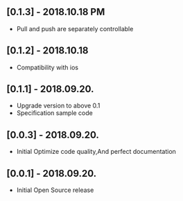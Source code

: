 ## [0.1.3] - 2018.10.18 PM

* Pull and push are separately controllable

## [0.1.2] - 2018.10.18

* Compatibility with ios

## [0.1.1] - 2018.09.20.

* Upgrade version to above 0.1
* Specification sample code

## [0.0.3] - 2018.09.20.

* Initial Optimize code quality,And perfect documentation

## [0.0.1] - 2018.09.20.

* Initial Open Source release
